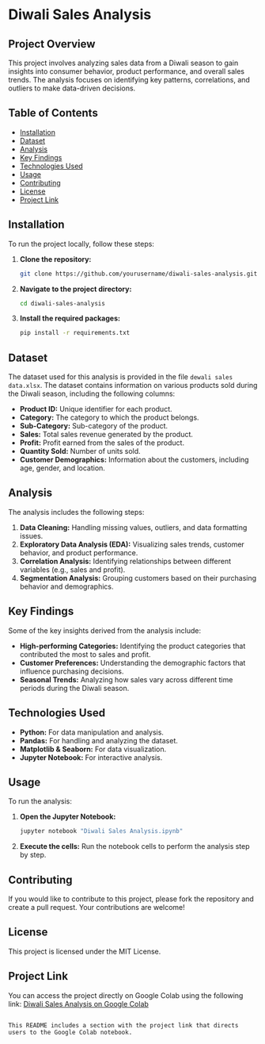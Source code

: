 # Diwali Sales Analysis

## Project Overview
This project involves analyzing sales data from a Diwali season to gain insights into consumer behavior, product performance, and overall sales trends. The analysis focuses on identifying key patterns, correlations, and outliers to make data-driven decisions.

## Table of Contents
- [Installation](#installation)
- [Dataset](#dataset)
- [Analysis](#analysis)
- [Key Findings](#key-findings)
- [Technologies Used](#technologies-used)
- [Usage](#usage)
- [Contributing](#contributing)
- [License](#license)
- [Project Link](#project-link)

## Installation
To run the project locally, follow these steps:

1. **Clone the repository:**
   ```bash
   git clone https://github.com/yourusername/diwali-sales-analysis.git
   ```

2. **Navigate to the project directory:**
   ```bash
   cd diwali-sales-analysis
   ```

3. **Install the required packages:**
   ```bash
   pip install -r requirements.txt
   ```

## Dataset
The dataset used for this analysis is provided in the file `dewali sales data.xlsx`. The dataset contains information on various products sold during the Diwali season, including the following columns:

- **Product ID:** Unique identifier for each product.
- **Category:** The category to which the product belongs.
- **Sub-Category:** Sub-category of the product.
- **Sales:** Total sales revenue generated by the product.
- **Profit:** Profit earned from the sales of the product.
- **Quantity Sold:** Number of units sold.
- **Customer Demographics:** Information about the customers, including age, gender, and location.

## Analysis
The analysis includes the following steps:

1. **Data Cleaning:** Handling missing values, outliers, and data formatting issues.
2. **Exploratory Data Analysis (EDA):** Visualizing sales trends, customer behavior, and product performance.
3. **Correlation Analysis:** Identifying relationships between different variables (e.g., sales and profit).
4. **Segmentation Analysis:** Grouping customers based on their purchasing behavior and demographics.

## Key Findings
Some of the key insights derived from the analysis include:

- **High-performing Categories:** Identifying the product categories that contributed the most to sales and profit.
- **Customer Preferences:** Understanding the demographic factors that influence purchasing decisions.
- **Seasonal Trends:** Analyzing how sales vary across different time periods during the Diwali season.

## Technologies Used
- **Python:** For data manipulation and analysis.
- **Pandas:** For handling and analyzing the dataset.
- **Matplotlib & Seaborn:** For data visualization.
- **Jupyter Notebook:** For interactive analysis.

## Usage
To run the analysis:

1. **Open the Jupyter Notebook:**
   ```bash
   jupyter notebook "Diwali Sales Analysis.ipynb"
   ```

2. **Execute the cells:** Run the notebook cells to perform the analysis step by step.

## Contributing
If you would like to contribute to this project, please fork the repository and create a pull request. Your contributions are welcome!

## License
This project is licensed under the MIT License.

## Project Link
You can access the project directly on Google Colab using the following link:
[Diwali Sales Analysis on Google Colab](https://colab.research.google.com/drive/1r40THaN0EyXFEc3vNp0uzE-WEidaXiv1#scrollTo=94UlSHw_dkCr)
```

This README includes a section with the project link that directs users to the Google Colab notebook.

